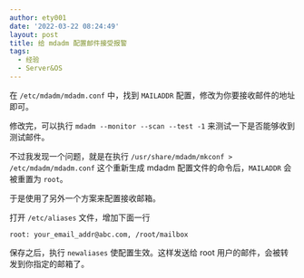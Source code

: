 ```yaml
---
author: ety001
date: '2022-03-22 08:24:49'
layout: post
title: 给 mdadm 配置邮件接受报警
tags:
  - 经验
  - Server&OS
---
```


在 `/etc/mdadm/mdadm.conf` 中，找到 `MAILADDR` 配置，修改为你要接收邮件的地址即可。

修改完，可以执行 `mdadm --monitor --scan --test -1` 来测试一下是否能够收到测试邮件。

不过我发现一个问题，就是在执行 `/usr/share/mdadm/mkconf > /etc/mdadm/mdadm.conf` 这个重新生成 mdadm 配置文件的命令后，`MAILADDR` 会被重置为 `root`。

于是使用了另外一个方案来配置接收邮箱。

打开 `/etc/aliases` 文件，增加下面一行

```
root: your_email_addr@abc.com, /root/mailbox
```

保存之后，执行 `newaliases` 使配置生效。这样发送给 root 用户的邮件，会被转发到你指定的邮箱了。